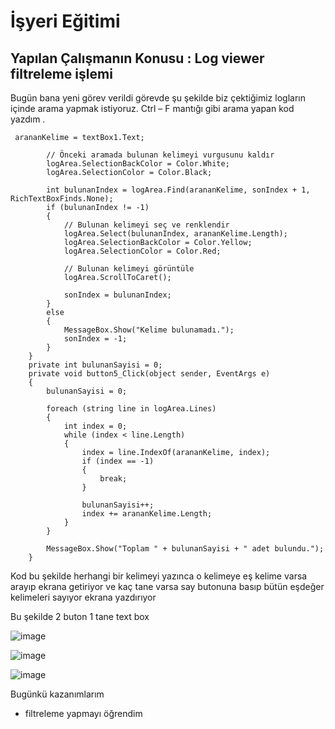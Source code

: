 # İşyeri Eğitimi


## Yapılan Çalışmanın Konusu : Log viewer filtreleme işlemi

Bugün bana yeni görev verildi görevde şu şekilde biz çektiğimiz logların içinde arama yapmak istiyoruz. Ctrl – F mantığı gibi arama yapan kod yazdım .

     arananKelime = textBox1.Text;

            // Önceki aramada bulunan kelimeyi vurgusunu kaldır
            logArea.SelectionBackColor = Color.White;
            logArea.SelectionColor = Color.Black;

            int bulunanIndex = logArea.Find(arananKelime, sonIndex + 1, RichTextBoxFinds.None);
            if (bulunanIndex != -1)
            {
                // Bulunan kelimeyi seç ve renklendir
                logArea.Select(bulunanIndex, arananKelime.Length);
                logArea.SelectionBackColor = Color.Yellow;
                logArea.SelectionColor = Color.Red;

                // Bulunan kelimeyi görüntüle
                logArea.ScrollToCaret();

                sonIndex = bulunanIndex;
            }
            else
            {
                MessageBox.Show("Kelime bulunamadı.");
                sonIndex = -1;
            }
        }
        private int bulunanSayisi = 0;
        private void button5_Click(object sender, EventArgs e)
        {
            bulunanSayisi = 0;

            foreach (string line in logArea.Lines)
            {
                int index = 0;
                while (index < line.Length)
                {
                    index = line.IndexOf(arananKelime, index);
                    if (index == -1)
                    {
                        break;
                    }

                    bulunanSayisi++;
                    index += arananKelime.Length;
                }
            }

            MessageBox.Show("Toplam " + bulunanSayisi + " adet bulundu.");
        }

Kod bu şekilde herhangi bir kelimeyi yazınca o kelimeye eş kelime varsa arayıp ekrana getiriyor ve kaç tane varsa say butonuna basıp bütün eşdeğer kelimeleri sayıyor ekrana yazdırıyor






Bu şekilde 2 buton 1 tane text box

![image](https://user-images.githubusercontent.com/65457096/231780062-bed33bdf-0ee6-4fcf-b9a8-7752d75b2421.png)


![image](https://user-images.githubusercontent.com/65457096/231780076-3471979b-de69-4364-8a16-1abeb05630d0.png)


![image](https://user-images.githubusercontent.com/65457096/231780095-e96ea8a8-5a30-424a-85c1-c6e0d839ccc4.png)


Bugünkü kazanımlarım
-	filtreleme yapmayı öğrendim 



























 	







 





